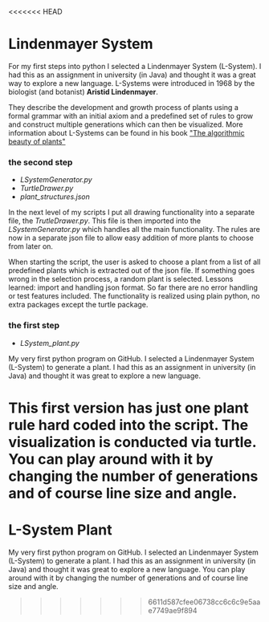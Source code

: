 <<<<<<< HEAD
# Lindenmayer System
For my first steps into python I selected a Lindenmayer System (L-System). I had this as an assignment in university (in Java) and thought it was a great way to explore a new language.
L-Systems were introduced in 1968 by the biologist (and botanist) **Aristid Lindenmayer**. 

They describe the development and growth process of plants using a formal grammar with an initial axiom and a predefined set of rules to grow and construct multiple generations which can then be visualized. More information about L-Systems can be found in his book ["The algorithmic beauty of plants"](https://archive.org/details/algorithmicbeaut0000prus)

### the second step
* *LSystemGenerator.py*
* *TurtleDrawer.py*
* *plant_structures.json*

In the next level of my scripts I put all drawing functionality into a separate file, the *TrutleDrawer.py*. This file is then imported into the *LSystemGenerator.py* which handles all the main functionality. The rules are now in a separate json file to allow easy addition of more plants to choose from later on.

When starting the script, the user is asked to choose a plant from a list of all predefined plants which is extracted out of the json file. If something goes wrong in the selection process, a random plant is selected.
Lessons learned: import and handling json format. 
So far there are no error handling or test features included. The functionality is realized using plain python, no extra packages except the turtle package.

### the first step
* *LSystem_plant.py*

My very first python program on GitHub. I selected a Lindenmayer System (L-System) to generate a plant. I had this as an assignment in university (in Java) and thought it was great to explore a new language. 

This first version has just one plant rule hard coded into the script. The visualization is conducted via turtle. You can play around with it by changing the number of generations and of course line size and angle.
=======
# L-System Plant
My very first python program on GitHub. 
I selected an Lindenmayer System (L-System) to generate a plant. I had this as an assignment in university (in Java) and thought it was great to explore a new language. You can play around with it by changing the number of generations and of course line size and angle.
>>>>>>> 6611d587cfee06738cc6c6c9e5aae7749ae9f894
